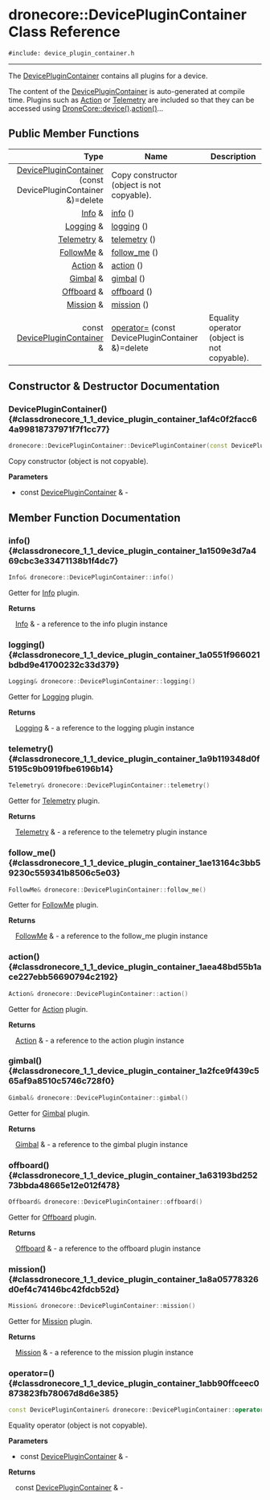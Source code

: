 # dronecore::DevicePluginContainer Class Reference
`#include: device_plugin_container.h`

----


The [DevicePluginContainer](classdronecore_1_1_device_plugin_container.md) contains all plugins for a device. 


The content of the [DevicePluginContainer](classdronecore_1_1_device_plugin_container.md) is auto-generated at compile time. Plugins such as [Action](classdronecore_1_1_action.md) or [Telemetry](classdronecore_1_1_telemetry.md) are included so that they can be accessed using [DroneCore::device()](classdronecore_1_1_drone_core.md#classdronecore_1_1_drone_core_1a5bac6e419e56a1f77a51adef98e94e7c).[action()](classdronecore_1_1_device_plugin_container.md#classdronecore_1_1_device_plugin_container_1aea48bd55b1ace227ebb56690794c2192)... 


## Public Member Functions


Type | Name | Description
---: | --- | ---
| [DevicePluginContainer](#classdronecore_1_1_device_plugin_container_1af4c0f2facc64a99818737971f7f1cc77) (const DevicePluginContainer &)=delete | Copy constructor (object is not copyable).
[Info](classdronecore_1_1_info.md) & | [info](#classdronecore_1_1_device_plugin_container_1a1509e3d7a469cbc3e33471138b1f4dc7) () |
[Logging](classdronecore_1_1_logging.md) & | [logging](#classdronecore_1_1_device_plugin_container_1a0551f966021bdbd9e41700232c33d379) () |
[Telemetry](classdronecore_1_1_telemetry.md) & | [telemetry](#classdronecore_1_1_device_plugin_container_1a9b119348d0f5195c9b0919fbe6196b14) () |
[FollowMe](classdronecore_1_1_follow_me.md) & | [follow_me](#classdronecore_1_1_device_plugin_container_1ae13164c3bb59230c559341b8506c5e03) () |
[Action](classdronecore_1_1_action.md) & | [action](#classdronecore_1_1_device_plugin_container_1aea48bd55b1ace227ebb56690794c2192) () |
[Gimbal](classdronecore_1_1_gimbal.md) & | [gimbal](#classdronecore_1_1_device_plugin_container_1a2fce9f439c565af9a8510c5746c728f0) () |
[Offboard](classdronecore_1_1_offboard.md) & | [offboard](#classdronecore_1_1_device_plugin_container_1a63193bd25273bbda48665e12e012f478) () |
[Mission](classdronecore_1_1_mission.md) & | [mission](#classdronecore_1_1_device_plugin_container_1a8a05778326d0ef4c74146bc42fdcb52d) () |
const [DevicePluginContainer](classdronecore_1_1_device_plugin_container.md) & | [operator=](#classdronecore_1_1_device_plugin_container_1abb90ffceec0873823fb78067d8d6e385) (const DevicePluginContainer &)=delete | Equality operator (object is not copyable).


## Constructor & Destructor Documentation


### DevicePluginContainer() {#classdronecore_1_1_device_plugin_container_1af4c0f2facc64a99818737971f7f1cc77}
```cpp
dronecore::DevicePluginContainer::DevicePluginContainer(const DevicePluginContainer &)=delete
```


Copy constructor (object is not copyable).


**Parameters**

* const [DevicePluginContainer](classdronecore_1_1_device_plugin_container.md) & - 

## Member Function Documentation


### info() {#classdronecore_1_1_device_plugin_container_1a1509e3d7a469cbc3e33471138b1f4dc7}
```cpp
Info& dronecore::DevicePluginContainer::info()
```


Getter for [Info](classdronecore_1_1_info.md) plugin.

**Returns**

&emsp;[Info](classdronecore_1_1_info.md) & - a reference to the info plugin instance

### logging() {#classdronecore_1_1_device_plugin_container_1a0551f966021bdbd9e41700232c33d379}
```cpp
Logging& dronecore::DevicePluginContainer::logging()
```


Getter for [Logging](classdronecore_1_1_logging.md) plugin.

**Returns**

&emsp;[Logging](classdronecore_1_1_logging.md) & - a reference to the logging plugin instance

### telemetry() {#classdronecore_1_1_device_plugin_container_1a9b119348d0f5195c9b0919fbe6196b14}
```cpp
Telemetry& dronecore::DevicePluginContainer::telemetry()
```


Getter for [Telemetry](classdronecore_1_1_telemetry.md) plugin.

**Returns**

&emsp;[Telemetry](classdronecore_1_1_telemetry.md) & - a reference to the telemetry plugin instance

### follow_me() {#classdronecore_1_1_device_plugin_container_1ae13164c3bb59230c559341b8506c5e03}
```cpp
FollowMe& dronecore::DevicePluginContainer::follow_me()
```


Getter for [FollowMe](classdronecore_1_1_follow_me.md) plugin.

**Returns**

&emsp;[FollowMe](classdronecore_1_1_follow_me.md) & - a reference to the follow_me plugin instance

### action() {#classdronecore_1_1_device_plugin_container_1aea48bd55b1ace227ebb56690794c2192}
```cpp
Action& dronecore::DevicePluginContainer::action()
```


Getter for [Action](classdronecore_1_1_action.md) plugin.

**Returns**

&emsp;[Action](classdronecore_1_1_action.md) & - a reference to the action plugin instance

### gimbal() {#classdronecore_1_1_device_plugin_container_1a2fce9f439c565af9a8510c5746c728f0}
```cpp
Gimbal& dronecore::DevicePluginContainer::gimbal()
```


Getter for [Gimbal](classdronecore_1_1_gimbal.md) plugin.

**Returns**

&emsp;[Gimbal](classdronecore_1_1_gimbal.md) & - a reference to the gimbal plugin instance

### offboard() {#classdronecore_1_1_device_plugin_container_1a63193bd25273bbda48665e12e012f478}
```cpp
Offboard& dronecore::DevicePluginContainer::offboard()
```


Getter for [Offboard](classdronecore_1_1_offboard.md) plugin.

**Returns**

&emsp;[Offboard](classdronecore_1_1_offboard.md) & - a reference to the offboard plugin instance

### mission() {#classdronecore_1_1_device_plugin_container_1a8a05778326d0ef4c74146bc42fdcb52d}
```cpp
Mission& dronecore::DevicePluginContainer::mission()
```


Getter for [Mission](classdronecore_1_1_mission.md) plugin.

**Returns**

&emsp;[Mission](classdronecore_1_1_mission.md) & - a reference to the mission plugin instance

### operator=() {#classdronecore_1_1_device_plugin_container_1abb90ffceec0873823fb78067d8d6e385}
```cpp
const DevicePluginContainer& dronecore::DevicePluginContainer::operator=(const DevicePluginContainer &)=delete
```


Equality operator (object is not copyable).


**Parameters**

* const [DevicePluginContainer](classdronecore_1_1_device_plugin_container.md) & - 

**Returns**

&emsp;const [DevicePluginContainer](classdronecore_1_1_device_plugin_container.md) & - 